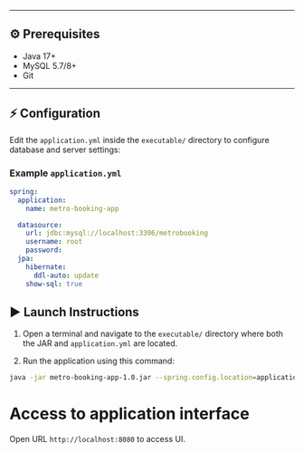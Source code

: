 
---

## ⚙️ Prerequisites

- Java 17+
- MySQL 5.7/8+
- Git

---

## ⚡️ Configuration

Edit the `application.yml` inside the `executable/` directory to configure database and server settings:

### Example `application.yml`
```yaml
spring:
  application:
    name: metro-booking-app

  datasource:
    url: jdbc:mysql://localhost:3306/metrobooking
    username: root
    password:
  jpa:
    hibernate:
      ddl-auto: update
    show-sql: true
```

## ▶️ Launch Instructions

1. Open a terminal and navigate to the `executable/` directory where both the JAR and `application.yml` are located.

2. Run the application using this command:

```bash
java -jar metro-booking-app-1.0.jar --spring.config.location=application.yml
```
# Access to application interface
Open URL `http://localhost:8080` to access UI.

